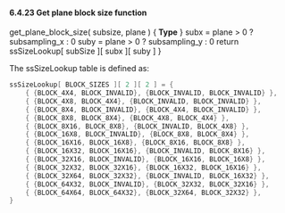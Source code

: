 #### 6.4.23  Get plane block size function

<div class="syntax">
get_plane_block_size( subsize, plane ) {                              <b>Type</b>
}
    subx = plane > 0 ? subsampling_x : 0
    suby = plane > 0 ? subsampling_y : 0
    return ssSizeLookup[ subSize ][ subx ][ suby ]
}

</div>

The ssSizeLookup table is defined as:

~~~~~ c
ssSizeLookup[ BLOCK_SIZES ][ 2 ][ 2 ] = {
    { {BLOCK_4X4, BLOCK_INVALID}, {BLOCK_INVALID, BLOCK_INVALID} },
    { {BLOCK_4X8, BLOCK_4X4}, {BLOCK_INVALID, BLOCK_INVALID} },
    { {BLOCK_8X4, BLOCK_INVALID}, {BLOCK_4X4, BLOCK_INVALID} },
    { {BLOCK_8X8, BLOCK_8X4}, {BLOCK_4X8, BLOCK_4X4} },
    { {BLOCK_8X16, BLOCK_8X8}, {BLOCK_INVALID, BLOCK_4X8} },
    { {BLOCK_16X8, BLOCK_INVALID}, {BLOCK_8X8, BLOCK_8X4} },
    { {BLOCK_16X16, BLOCK_16X8}, {BLOCK_8X16, BLOCK_8X8} },
    { {BLOCK_16X32, BLOCK_16X16}, {BLOCK_INVALID, BLOCK_8X16} },
    { {BLOCK_32X16, BLOCK_INVALID}, {BLOCK_16X16, BLOCK_16X8} },
    { {BLOCK_32X32, BLOCK_32X16}, {BLOCK_16X32, BLOCK_16X16} },
    { {BLOCK_32X64, BLOCK_32X32}, {BLOCK_INVALID, BLOCK_16X32} },
    { {BLOCK_64X32, BLOCK_INVALID}, {BLOCK_32X32, BLOCK_32X16} },
    { {BLOCK_64X64, BLOCK_64X32}, {BLOCK_32X64, BLOCK_32X32} },
}
~~~~~

